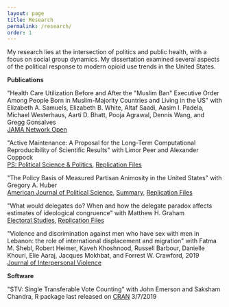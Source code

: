 ```yaml
---
layout: page
title: Research
permalink: /research/
order: 1
---
```


<p>My research lies at the intersection of politics and public health, with a focus on social group dynamics. My dissertation examined several aspects of the political response to modern opioid use trends in the United States.</p>

**Publications**

<p>"Health Care Utilization Before and After the "Muslim Ban" Executive Order Among People Born in Muslim-Majority Countries and Living in the US" with Elizabeth A. Samuels, Elizabeth B. White, Altaf Saadi, Aasim I. Padela, Michael Westerhaus, Aarti D. Bhatt, Pooja Agrawal, Dennis Wang, and Gregg Gonsalves
<br><a href="https://jamanetwork.com/journals/jamanetworkopen/fullarticle/2782563" target="_blank">JAMA Network Open</a></p>

<p>"Active Maintenance: A Proposal for the Long-Term Computational Reproducibility of Scientific Results" with Limor Peer and Alexander Coppock
<br><a href="https://www.doi.org/10.1017/S1049096521000366" target="_blank">PS: Political Science & Politics</a>, <a href="https://doi.org/10.7910/DVN/JLLFGK" target="_blank">Replication Files</a></p>

<p>"The Policy Basis of Measured Partisan Animosity in the United States" with Gregory A. Huber
<br><a href="https://doi.org/10.1111/ajps.12498" target="_blank">American Journal of Political Science</a>, <a href="https://ajps.org/2020/01/02/the-policy-basis-of-measured-partisan-animosity-in-the-united-states/" target="_blank">Summary</a>, <a href="https://doi.org/10.7910/DVN/RFECVH" target="_blank">Replication Files</a></p>

<p>"What would delegates do? When and how the delegate paradox affects estimates of ideological congruence" with Matthew H. Graham
<br><a href="https://doi.org/10.1016/j.electstud.2019.102109" target="_blank">Electoral Studies</a>, <a href="https://doi.org/10.7910/DVN/7MN7OD" target="_blank">Replication Files</a></p>

<p>"Violence and discrimination against men who have sex with men in Lebanon: the role of international displacement and migration" with Fatma M. Shebl, Robert Heimer, Kaveh Khoshnood, Russell Barbour, Danielle Khouri, Elie Aaraj, Jacques Mokhbat, and Forrest W. Crawford, 2019 
<br><a href="https://doi.org/10.1177/0886260519884684" target="_blank">Journal of Interpersonal Violence</a></p>

**Software**

<p>"STV: Single Transferable Vote Counting" with John Emerson and Saksham Chandra, R package last released on <a href = "https://cran.r-project.org/web/packages/STV/index.html" target="_blank">CRAN</a> 3/7/2019</p>